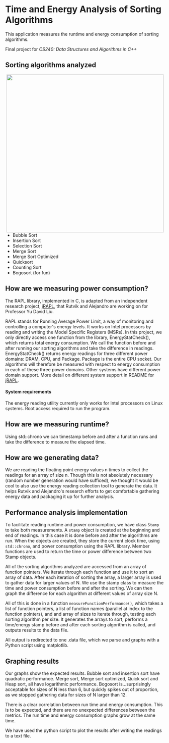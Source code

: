# Time and Energy Analysis of Sorting Algorithms

This application measures the runtime and energy consumption of sorting algorithms.

Final project for *CS240: Data Structures and Algorithms in C++*

## Sorting algorithms analyzed
<img src="https://user-images.githubusercontent.com/54599694/122663221-d2e4a000-d166-11eb-98d0-8497ccf17dab.png" align="right" width=500/>

+ Bubble Sort
+ Insertion Sort
+ Selection Sort
+ Merge Sort
+ Merge Sort Optimized
+ Quicksort
+ Counting Sort
+ Bogosort (for fun)


## How are we measuring power consumption?
The RAPL library, implemented in C, is adapted from an independent research project, [jRAPL](https://github.com/aservet1/jRAPL), that Rutvik and Alejandro are working on for Professor Yu David Liu.

RAPL stands for Running Average Power Limit, a way of monitoring and controlling a computer's energy levels. It works on Intel processors by reading and writing the Model Specific Registers (MSRs). In this project, we only directly access one function from the library, EnergyStatCheck(), which returns total energy consumption. We call the function before and after running our sorting algorithms and take the difference in readings.
EnergyStatCheck() returns energy readings for three different power domains: DRAM, CPU, and Package. Package is the entire CPU socket. Our algorithms will therefore be measured with respect to energy consumption in each of these three power domains. Other systems have different power domain support. More detail on different system support in README for [jRAPL](https://github.com/aservet1/jRAPL).

#### System requirements
The energy reading utility currently only works for Intel processors on Linux systems. Root access required to run the program.

## How are we measuring runtime?
Using std::chrono we can timestamp before and after a function runs and take the difference to measure the elapsed time.

## How are we generating data?
We are reading the floating point energy values n times to collect the readings for an array of size n. Though this is not absolutely necessary (random number generation would have sufficed), we thought it would be cool to also use the energy reading collection tool to generate the data. It helps Rutvik and Alejandro's research efforts to get comfortable gathering energy data and packaging it up for further analysis.

## Performance analysis implementation
To facilitate reading runtime and power consumption, we have class `Stamp` to take both measurements. A `stamp` object is created at the beginning and end of readings. In this case it is done before and after the algorithms are run. When the objects are created, they store the current clock time, using `std::chrono`, and power consumption using the RAPL library. Member functions are used to return the time or power difference between two Stamp objects.

All of the sorting algorithms analyzed are accessed from an array of function pointers. We iterate through each function and use it to sort an array of data. After each iteration of sorting the array, a larger array is used to gather data for larger values of N. We use the stamp class to measure the time and power consumption before and after the sorting. We can then graph the difference for each algorithm at different values of array size N.

All of this is done in a function `measureFunctionPerformance()`, which takes a list of function pointers, a list of function names (parallel at index to the function pointers), and and array of sizes to iterate through, testing each sorting algorithm per size. It generates the arrays to sort, performs a time/energy stamp before and after each sorting algorithm is called, and outputs results to the data file.

All output is redirected to one .data file, which we parse and graphs with a Python script using matplotlib.

## Graphing results
Our graphs show the expected results. Bubble sort and insertion sort have quadratic performance. Merge sort, Merge sort optimized, Quick sort and Heap sort, all have logarithmic performance. Bogosort is...surprisingly acceptable for sizes of N less than 6, but quickly spikes out of proportion, as we stopped gathering data for sizes of N larger than 12.

There is a clear correlation between run time and energy consumption. This is to be expected, and there are no unexpected differences between the metrics. The run time and energy consumption graphs grow at the same time.

We have used the python script to plot the results after writing the readings to a text file.
